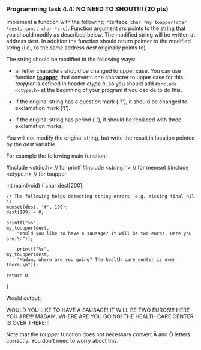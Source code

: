 ### Programming task 4.4: NO NEED TO SHOUT!!! (20 pts)

Implement a function with the following interface: `char *my_toupper(char
*dest, const char *src)`. Function argument *src* points to the string
that you should modify as described below. The modified string will be
written at address *dest*. In addition the function should return
pointer to the modified string (i.e., to the same address *dest*
originally points to).

The string should be modified in the following ways:

  * all letter characters should be changed to upper case. You can use
    function
    **[toupper](http://en.cppreference.com/w/c/string/byte/toupper)**,
    that converts one character to upper case for this. *toupper* is
    defined in header *ctype.h*, so you should add `#include
    <ctype.h>` at the beginning of your program if you decide to do
    this.

  * If the original string has a question mark ('?'), it should be
    changed to exclamation mark ('!').

  * If the original string has period ('.'), it should be replaced
    with three exclamation marks.

You will not modify the original string, but write the result in
location pointed by the *dest* variable.

For example the following main function:

#include <stdio.h>  // for printf
#include <string.h>  // for memset
#include <ctype.h>  // for toupper

int main(void)
{
    char dest[200];

    /* The following helps detecting string errors, e.g. missing final nil */
    memset(dest, '#', 199);
    dest[199] = 0;

    printf("%s",
    my_toupper(dest,
        "Would you like to have a sausage? It will be two euros. Here you are.\n"));

        printf("%s",
    my_toupper(dest,
        "Madam, where are you going? The health care center is over there.\n"));

    return 0;
}

Would output:

WOULD YOU LIKE TO HAVE A SAUSAGE! IT WILL BE TWO EUROS!!! HERE YOU ARE!!!
MADAM, WHERE ARE YOU GOING! THE HEALTH CARE CENTER IS OVER THERE!!!

Note that the *toupper* function does not necessary convert Ä and Ö
letters correctly. You don't need to worry about this.
